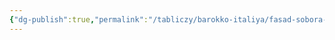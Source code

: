 ```yaml
---
{"dg-publish":true,"permalink":"/tabliczy/barokko-italiya/fasad-sobora-sv-petra/","dgPassFrontmatter":true}
---
```



